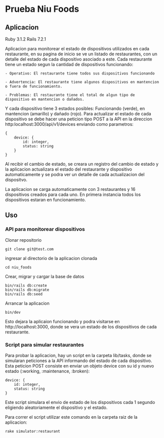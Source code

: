 # Prueba Niu Foods

## Aplicacion
Ruby 3.1.2
Rails 7.2.1

Aplicacion para monitorear el estado de dispositivos utilizados en cada restaurante, en su pagina de inicio se ve un listado de restaurantes, con un detalle del estado de cada dispositivo asociado a este.
Cada restaurante tiene un estado segun la cantidad de dispositivos funcionando:

    - Operativo: El restaurante tiene todos sus dispositivos funcionando

    - Advertencia: El restaurante tiene algunos dispositivos en mantencion o fuera de funcionamiento.

    - Problemas: El restaurante tiene el total de algun tipo de dispositivo en mantencion o dañados.

Y cada dispositivo tiene 3 estados posibles: Funcionando (verde), en mantencion (amarillo) y dañado (rojo).
Para actualizar el estado de cada dispositivo se debe hacer una peticion tipo POST a la API en la direccion http:localhost:3000/api/v1/devices enviando como parametros:
```
{
    device: {
        id: integer,
        status: string
    }
}
```
Al recibir el cambio de estado, se creara un registro del cambio de estado y la aplicacion actualizara el estado del restaurante y dispositivo automaticamente y se podra ver un detalle de cada actualizacion del dispositvo.

La aplicacion se carga automaticamente con 3 restaurantes y 16 dispositivos creados para cada uno. En primera instancia todos los dispositivos estaran en funcionamiento.

## Uso
### API para monitorear dispositivos
Clonar repositorio
```
git clone git@test.com
```

ingresar al directorio de la aplicacion clonada
```
cd niu_foods
```

Crear, migrar y cargar la base de datos
```
bin/rails db:create
bin/rails db:migrate
bin/rails db:seed
```

Arrancar la aplicacion
```
bin/dev
```

Esto dejara la aplicaion funcionando y podra visitarse en http://localhost:3000, donde se vera un estado de los dispositivos de cada restaurante.

### Script para simular restaurantes
Para probar la aplicacion, hay un script en la carpeta lib/tasks, donde se simularan peticiones a la API informando del estado de cada dispositivo.
Esta peticion POST consiste en enviar un objeto device con su id y nuevo estado (:working, :maintenance, :broken):
```
device: {
    id: integer,
    status: string
}
```

Este script simulara el envio de estado de los dispositivos cada 1 segundo eligiendo aleatoriamente el dispositivo y el estado.

Para correr el script utilizar este comando en la carpeta raiz de la aplicacion:
```
rake simulator:restaurant
```

